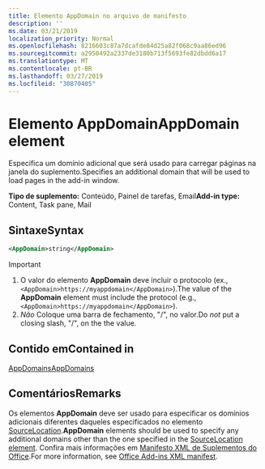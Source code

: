 ```yaml
---
title: Elemento AppDomain no arquivo de manifesto
description: ''
ms.date: 03/21/2019
localization_priority: Normal
ms.openlocfilehash: 8216603c87a7dcafde84d25a82f068c9aa86ed96
ms.sourcegitcommit: a2950492a2337de3180b713f5693fe82dbdd6a17
ms.translationtype: MT
ms.contentlocale: pt-BR
ms.lasthandoff: 03/27/2019
ms.locfileid: "30870405"
---
```

# <a name="appdomain-element"></a><span data-ttu-id="1d2b7-102">Elemento AppDomain</span><span class="sxs-lookup"><span data-stu-id="1d2b7-102">AppDomain element</span></span>

<span data-ttu-id="1d2b7-103">Especifica um domínio adicional que será usado para carregar páginas na janela do suplemento.</span><span class="sxs-lookup"><span data-stu-id="1d2b7-103">Specifies an additional domain that will be used to load pages in the add-in window.</span></span>

<span data-ttu-id="1d2b7-104">**Tipo de suplemento:** Conteúdo, Painel de tarefas, Email</span><span class="sxs-lookup"><span data-stu-id="1d2b7-104">**Add-in type:** Content, Task pane, Mail</span></span>

## <a name="syntax"></a><span data-ttu-id="1d2b7-105">Sintaxe</span><span class="sxs-lookup"><span data-stu-id="1d2b7-105">Syntax</span></span>

```XML
<AppDomain>string</AppDomain>
```

> [!IMPORTANT]
> 1. <span data-ttu-id="1d2b7-106">O valor do elemento **AppDomain** deve incluir o protocolo (ex., `<AppDomain>https://myappdomain</AppDomain>`).</span><span class="sxs-lookup"><span data-stu-id="1d2b7-106">The value of the **AppDomain** element must include the protocol (e.g., `<AppDomain>https://myappdomain</AppDomain>`).</span></span>
> 2. <span data-ttu-id="1d2b7-107">*Não* Coloque uma barra de fechamento, "/", no valor.</span><span class="sxs-lookup"><span data-stu-id="1d2b7-107">Do *not* put a closing slash, "/", on the the value.</span></span>

## <a name="contained-in"></a><span data-ttu-id="1d2b7-108">Contido em</span><span class="sxs-lookup"><span data-stu-id="1d2b7-108">Contained in</span></span>

[<span data-ttu-id="1d2b7-109">AppDomains</span><span class="sxs-lookup"><span data-stu-id="1d2b7-109">AppDomains</span></span>](appdomains.md)

## <a name="remarks"></a><span data-ttu-id="1d2b7-110">Comentários</span><span class="sxs-lookup"><span data-stu-id="1d2b7-110">Remarks</span></span>

<span data-ttu-id="1d2b7-111">Os elementos **AppDomain** deve ser usado para especificar os domínios adicionais diferentes daqueles especificados no elemento [SourceLocation](sourcelocation.md).</span><span class="sxs-lookup"><span data-stu-id="1d2b7-111">**AppDomain** elements should be used to specify any additional domains other than the one specified in the [SourceLocation element](sourcelocation.md).</span></span> <span data-ttu-id="1d2b7-112">Confira mais informações em [Manifesto XML de Suplementos do Office](/office/dev/add-ins/develop/add-in-manifests).</span><span class="sxs-lookup"><span data-stu-id="1d2b7-112">For more information, see [Office Add-ins XML manifest](/office/dev/add-ins/develop/add-in-manifests).</span></span>
